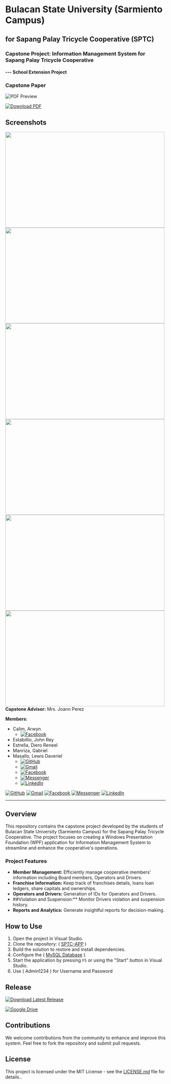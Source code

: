 # Bulacan State University (Sarmiento Campus)
## for Sapang Palay Tricycle Cooperative (SPTC)

### Capstone Project: Information Management System for Sapang Palay Tricycle Cooperative
#### --- School Extension Project

### Capstone Paper  
![PDF Preview](/image/preview1.png)

[![Download PDF](https://img.shields.io/badge/Download%20PDF-4285F4?style=for-the-badge&logo=googledrive&logoColor=white)](https://drive.google.com/file/d/10dKC1KEpIyPwKHE9G2yWlNRGmNh7Jleu/view?usp=sharing)

## Screenshots
<img src="/image/image1.png" align="left" height="300" width="500" >
<img src="/image/image2.png" align="left" height="300" width="500" >  
<img src="/image/image3.png" align="left" height="300" width="500" >
<img src="/image/screenshot1.png" align="left" height="300" width="500" >  
<img src="/image/screenshot2.png" align="left" height="300" width="500" >
<img src="/image/screenshot3.png" align="left" height="300" width="500" >  

**Capstone Advisor:** Mrs. Joann Perez

**Members:**
- Calim, Arwyn
    - [![Facebook](https://img.shields.io/badge/Facebook-1877F2?style=for-the-badge&logo=facebook&logoColor=white)](https://www.facebook.com/arwyncalim/)
- Estabillio, John Rey   
- Estrella, Diero Reneel   
- Manriza, Gabriel   
- Masallo, Lewis Daveriel
    - [![GitHub](https://img.shields.io/badge/GitHub-100000?style=for-the-badge&logo=github&logoColor=white)](https://github.com/xxlllllllxx)
    - [![Gmail](https://img.shields.io/badge/Gmail-D14836?style=for-the-badge&logo=gmail&logoColor=white)](mailto:lewismasallo@gmail.com)
    - [![Facebook](https://img.shields.io/badge/Facebook-1877F2?style=for-the-badge&logo=facebook&logoColor=white)](https://www.facebook.com/lewismasallo)
    - [![Messenger](https://img.shields.io/badge/Messenger-00B2FF?style=for-the-badge&logo=messenger&logoColor=white)](https://m.me/lewismasallo)
    - [![LinkedIn](https://img.shields.io/badge/LinkedIn-0077B5?style=for-the-badge&logo=linkedin&logoColor=white)](https://www.linkedin.com/in/lewis-daveriel-masallo-0881521ba/)

[![GitHub](https://img.shields.io/badge/GitHub-100000?style=for-the-badge&logo=github&logoColor=white)](https://github.com/xxlllllllxx)
[![Gmail](https://img.shields.io/badge/Gmail-D14836?style=for-the-badge&logo=gmail&logoColor=white)](mailto:elewismasallo@gmail.com)
[![Facebook](https://img.shields.io/badge/Facebook-1877F2?style=for-the-badge&logo=facebook&logoColor=white)](https://www.facebook.com/arwyncalim/)
[![Messenger](https://img.shields.io/badge/Messenger-00B2FF?style=for-the-badge&logo=messenger&logoColor=white)](https://m.me/lewismasallo)
[![LinkedIn](https://img.shields.io/badge/LinkedIn-0077B5?style=for-the-badge&logo=linkedin&logoColor=white)](https://www.linkedin.com/in/lewismasallo/)


---

## Overview

This repository contains the capstone project developed by the students of Bulacan State University (Sarmiento Campus) for the Sapang Palay Tricycle Cooperative. The project focuses on creating a Windows Presentation Foundation (WPF) application for Information Management System to streamline and enhance the cooperative's operations.

### Project Features

- **Member Management:** Efficiently manage cooperative members' information including Board members, Operators and Drivers.
- **Franchise Information:** Keep track of franchises details, loans loan ledgers, share capitals and ownerships.
- **Operators and Drivers:** Generation of IDs for Operators and Drivers.
- ##Violation and Suspension:** Monitor Drivers violation and suspension history.
- **Reports and Analytics:** Generate insightful reports for decision-making.

## How to Use

1. Open the project in Visual Studio.
2. Clone the repository: ( [SPTC-APP](https://github.com/BsuscBsit/SPTC-APP.git) )
3. Build the solution to restore and install dependencies.
4. Configure the ( [MySQL Database](https://github.com/BsuscBsit/SPTC-APP.git/](https://github.com/BsuscBsit/SPTC-APP/blob/master/dtb_sptc.sql)) ).
5. Start the application by pressing `F5` or using the "Start" button in Visual Studio.
6. Use ( Admin1234 ) for Username and Password



## Release 
[![Download Latest Release](https://img.shields.io/badge/Download%20Latest%20Release-blue?style=for-the-badge&logo=github&logoColor=white)](https://github.com/BsuscBsit/SPTC-APP/releases/latest)

[![Google Drive](https://img.shields.io/badge/Google%20Drive-4285F4?style=for-the-badge&logo=googledrive&logoColor=white)](https://drive.google.com/drive/folders/13pnI7OK6ZEpKbaUYfkcKhZDEYP2fRdwa?usp=sharing)



## Contributions

We welcome contributions from the community to enhance and improve this system. Feel free to fork the repository and submit pull requests.

## License

This project is licensed under the MIT License - see the [LICENSE.md](LICENSE.md) file for details..
